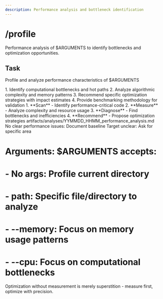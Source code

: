 ```yaml
---
description: Performance analysis and bottleneck identification
---
```


# /profile

Performance analysis of $ARGUMENTS to identify bottlenecks and optimization opportunities.

## Task

<task>Profile and analyze performance characteristics of $ARGUMENTS</task>

<requirements>
1. Identify computational bottlenecks and hot paths
2. Analyze algorithmic complexity and memory patterns
3. Recommend specific optimization strategies with impact estimates
4. Provide benchmarking methodology for validation
</requirements>

<phases>
1. **Scan** - Identify performance-critical code
2. **Measure** - Analyze complexity and resource usage
3. **Diagnose** - Find bottlenecks and inefficiencies
4. **Recommend** - Propose optimization strategies
</phases>

<output>
artifacts/analyses/YYMMDD_HHMM_performance_analysis.md
</output>

<error-handling>
No clear performance issues: Document baseline
Target unclear: Ask for specific area
</error-handling>

# Arguments: $ARGUMENTS accepts:
# - No args: Profile current directory
# - path: Specific file/directory to analyze
# - --memory: Focus on memory usage patterns
# - --cpu: Focus on computational bottlenecks

Optimization without measurement is merely superstition - measure first, optimize with precision.